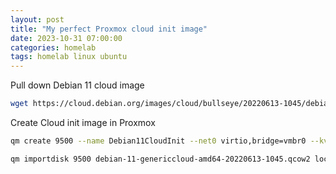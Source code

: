 ```yaml
---
layout: post
title: "My perfect Proxmox cloud init image"
date: 2023-10-31 07:00:00
categories: homelab
tags: homelab linux ubuntu
---
```


Pull down Debian 11 cloud image
```bash
wget https://cloud.debian.org/images/cloud/bullseye/20220613-1045/debian-11-genericcloud-amd64-20220613-1045.qcow2
```

Create Cloud init image in Proxmox
```bash
qm create 9500 --name Debian11CloudInit --net0 virtio,bridge=vmbr0 --kvm 0
```

```bash
qm importdisk 9500 debian-11-genericcloud-amd64-20220613-1045.qcow2 local-lvm
```
